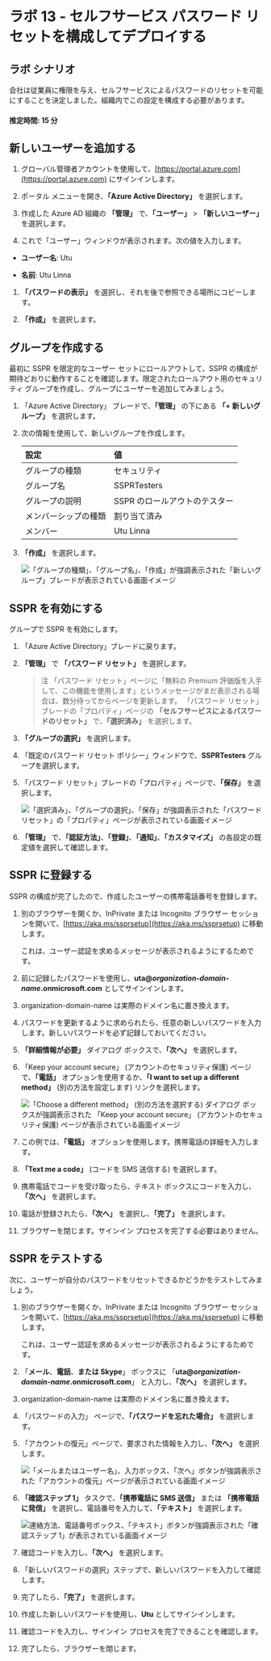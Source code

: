 ﻿---
lab:
    title: '13 - Azure AD の Multi-Factor Authentication を有効にする'
    learning path: '02'
    module: 'モジュール 02 - ユーザー認証を管理する'
---

# ラボ 13 - セルフサービス パスワード リセットを構成してデプロイする

## ラボ シナリオ

会社は従業員に権限を与え、セルフサービスによるパスワードのリセットを可能にすることを決定しました。組織内でこの設定を構成する必要があります。

#### 推定時間: 15 分

## 新しいユーザーを追加する

1. グローバル管理者アカウントを使用して、[https://portal.azure.com](https://portal.azure.com) にサインインします。

1. ポータル メニューを開き、**「Azure Active Directory」** を選択します。

1. 作成した Azure AD 組織の **「管理」** で、**「ユーザー」** > **「新しいユーザー」** を選択します。

1. これで「ユーザー」ウィンドウが表示されます。次の値を入力します。

- **ユーザー名**: Utu

- **名前**: Utu Linna

1. **「パスワードの表示」** を選択し、それを後で参照できる場所にコピーします。

1. **「作成」** を選択します。

## グループを作成する

最初に SSPR を限定的なユーザー セットにロールアウトして、SSPR の構成が期待どおりに動作することを確認します。限定されたロールアウト用のセキュリティ グループを作成し、グループにユーザーを追加してみましょう。

1. 「Azure Active Directory」 ブレードで、**「管理」** の下にある **「+ 新しいグループ」** を選択します。

1. 次の情報を使用して、新しいグループを作成します。

    | **設定**| **値**|
    | :--- | :--- |
    | グループの種類| セキュリティ|
    | グループ名| SSPRTesters|
    | グループの説明| SSPR のロールアウトのテスター|
    | メンバーシップの種類| 割り当て済み|
    | メンバー| Utu Linna|
    
1. **「作成」** を選択します。

    ![「グループの種類」、「グループ名」、「作成」が強調表示された「新しいグループ」ブレードが表示されている画面イメージ](./media/lp2-mod2-create-sspr-security-group.png)

## SSPR を有効にする

グループで SSPR を有効にします。

1. 「Azure Active Directory」ブレードに戻ります。

1. **「管理」** で **「パスワード リセット」** を選択します。

    >注
    >「パスワード リセット」ページに「無料の Premium 評価版を入手して、この機能を使用します」というメッセージがまだ表示される場合は、数分待ってからページを更新します。
    >「パスワード リセット」ブレードの「プロパティ」ページの **「セルフサービスによるパスワードのリセット」** で、**「選択済み」** を選択します。

1. **「グループの選択」** を選択します。

1. 「既定のパスワード リセット ポリシー」ウィンドウで、**SSPRTesters** グループを選択します。

1. 「パスワード リセット」ブレードの「プロパティ」ページで、**「保存」** を選択します。

    ![「選択済み」、「グループの選択」、「保存」が強調表示された「パスワード リセット」の「プロパティ」ページが表示されている画面イメージ](./media/lp2-mod2-enable-password-reset-for-selected-group.png)

1. **「管理」** で、**「認証方法」**、**「登録」**、**「通知」**、**「カスタマイズ」** の各設定の既定値を選択して確認します。

## SSPR に登録する

SSPR の構成が完了したので、作成したユーザーの携帯電話番号を登録します。

1. 別のブラウザーを開くか、InPrivate または Incognito ブラウザー セッションを開いて、[https://aka.ms/ssprsetup](https://aka.ms/ssprsetup) に移動します。

    これは、ユーザー認証を求めるメッセージが表示されるようにするためです。

1. 前に記録したパスワードを使用し、**uta@***organization-domain-name***.onmicrosoft.com** としてサインインします。

1. organization-domain-name は実際のドメイン名に置き換えます。

1. パスワードを更新するように求められたら、任意の新しいパスワードを入力します。新しいパスワードを必ず記録しておいてください。

1. **「詳細情報が必要」** ダイアログ ボックスで、**「次へ」** を選択します。

1. 「Keep your account secure」 (アカウントのセキュリティ保護) ページで、**「電話」** オプションを使用するか、**「I want to set up a different method」** (別の方法を設定します) リンクを選択します。

    ![「Choose a different method」 (別の方法を選択する) ダイアログ ボックスが強調表示された 「Keep your account secure」 (アカウントのセキュリティ保護) ページが表示されている画面イメージ](./media/lp2-mod2-keep-your-account-secure-page.png)

1. この例では、**「電話」** オプションを使用します。携帯電話の詳細を入力します。

1. **「Text me a code」** (コードを SMS 送信する) を選択します。

1. 携帯電話でコードを受け取ったら、テキスト ボックスにコードを入力し、**「次へ」** を選択します。

1. 電話が登録されたら、**「次へ」** を選択し、**「完了」** を選択します。

1. ブラウザーを閉じます。サインイン プロセスを完了する必要はありません。

## SSPR をテストする

次に、ユーザーが自分のパスワードをリセットできるかどうかをテストしてみましょう。

1. 別のブラウザーを開くか、InPrivate または Incognito ブラウザー セッションを開いて、[https://aka.ms/ssprsetup](https://aka.ms/ssprsetup) に移動します。

    これは、ユーザー認証を求めるメッセージが表示されるようにするためです。

1. 「**メール**、**電話**、**または Skype**」 ボックスに 「**uta@***organization-domain-name***.onmicrosoft.com**」 と入力し、**「次へ」** を選択します。

1. organization-domain-name は実際のドメイン名に置き換えます。

1. 「パスワードの入力」 ページで、**「パスワードを忘れた場合」** を選択します。

1. 「アカウントの復元」ページで、要求された情報を入力し、**「次へ」** を選択します。

    ![「メールまたはユーザー名」、入力ボックス、「次へ」ボタンが強調表示された「アカウントの復元」ページが表示されている画面イメージ](./media/lp2-mod2-get-back-into-your-account-page.png)

1. **「確認ステップ 1」** タスクで、**「携帯電話に SMS 送信」** または **「携帯電話に発信」** を選択し、電話番号を入力して、**「テキスト」** を選択します。

    ![連絡方法、電話番号ボックス、「テキスト」ボタンが強調表示された「確認ステップ 1」が表示されている画面イメージ](./media/lp2-mod2-sspr-verification-step-1.png)

1. 確認コードを入力し、**「次へ」** を選択します。

1. 「新しいパスワードの選択」ステップで、新しいパスワードを入力して確認します。

1. 完了したら、**「完了」** を選択します。

1. 作成した新しいパスワードを使用し、**Utu** としてサインインします。

1. 確認コードを入力し、サインイン プロセスを完了できることを確認します。

1. 完了したら、ブラウザーを閉じます。
